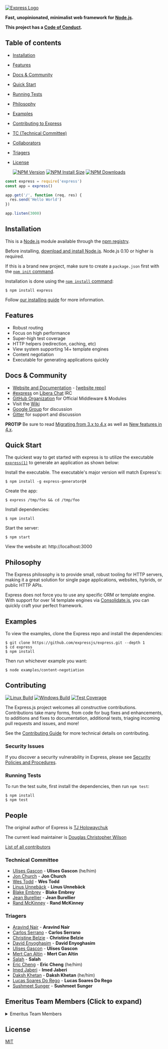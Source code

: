 [![Express Logo](https://i.cloudup.com/zfY6lL7eFa-3000x3000.png)](http://expressjs.com/)

  **Fast, unopinionated, minimalist web framework for [Node.js](http://nodejs.org).**

  **This project has a [Code of Conduct][].**

  ## Table of contents

* [Installation](#Installation)
* [Features](#Features)
* [Docs & Community](#Docs-&-Community)
* [Quick Start](#Quick-Start)
* [Running Tests](#Running-Tests)
* [Philosophy](#Philosophy)
* [Examples](#Examples)
* [Contributing to Express](#Contributing)
* [TC (Technical Committee)](#Technical-Committee)
* [Collaborators](#collaborators)
* [Triagers](#triagers)
* [License](#license)


  [![NPM Version][npm-version-image]][npm-url]
  [![NPM Install Size][npm-install-size-image]][npm-install-size-url]
  [![NPM Downloads][npm-downloads-image]][npm-downloads-url]

```js
const express = require('express')
const app = express()

app.get('/', function (req, res) {
  res.send('Hello World')
})

app.listen(3000)
```

## Installation

This is a [Node.js](https://nodejs.org/en/) module available through the
[npm registry](https://www.npmjs.com/).

Before installing, [download and install Node.js](https://nodejs.org/en/download/).
Node.js 0.10 or higher is required.

If this is a brand new project, make sure to create a `package.json` first with
the [`npm init` command](https://docs.npmjs.com/creating-a-package-json-file).

Installation is done using the
[`npm install` command](https://docs.npmjs.com/getting-started/installing-npm-packages-locally):

```console
$ npm install express
```

Follow [our installing guide](http://expressjs.com/en/starter/installing.html)
for more information.

## Features

  * Robust routing
  * Focus on high performance
  * Super-high test coverage
  * HTTP helpers (redirection, caching, etc)
  * View system supporting 14+ template engines
  * Content negotiation
  * Executable for generating applications quickly

## Docs & Community

  * [Website and Documentation](http://expressjs.com/) - [[website repo](https://github.com/expressjs/expressjs.com)]
  * [#express](https://web.libera.chat/#express) on [Libera Chat](https://libera.chat) IRC
  * [GitHub Organization](https://github.com/expressjs) for Official Middleware & Modules
  * Visit the [Wiki](https://github.com/expressjs/express/wiki)
  * [Google Group](https://groups.google.com/group/express-js) for discussion
  * [Gitter](https://gitter.im/expressjs/express) for support and discussion

**PROTIP** Be sure to read [Migrating from 3.x to 4.x](https://github.com/expressjs/express/wiki/Migrating-from-3.x-to-4.x) as well as [New features in 4.x](https://github.com/expressjs/express/wiki/New-features-in-4.x).

## Quick Start

  The quickest way to get started with express is to utilize the executable [`express(1)`](https://github.com/expressjs/generator) to generate an application as shown below:

  Install the executable. The executable's major version will match Express's:

```console
$ npm install -g express-generator@4
```

  Create the app:

```console
$ express /tmp/foo && cd /tmp/foo
```

  Install dependencies:

```console
$ npm install
```

  Start the server:

```console
$ npm start
```

  View the website at: http://localhost:3000

## Philosophy

  The Express philosophy is to provide small, robust tooling for HTTP servers, making
  it a great solution for single page applications, websites, hybrids, or public
  HTTP APIs.

  Express does not force you to use any specific ORM or template engine. With support for over
  14 template engines via [Consolidate.js](https://github.com/tj/consolidate.js),
  you can quickly craft your perfect framework.

## Examples

  To view the examples, clone the Express repo and install the dependencies:

```console
$ git clone https://github.com/expressjs/express.git --depth 1
$ cd express
$ npm install
```

  Then run whichever example you want:

```console
$ node examples/content-negotiation
```

## Contributing

  [![Linux Build][github-actions-ci-image]][github-actions-ci-url]
  [![Windows Build][appveyor-image]][appveyor-url]
  [![Test Coverage][coveralls-image]][coveralls-url]

The Express.js project welcomes all constructive contributions. Contributions take many forms,
from code for bug fixes and enhancements, to additions and fixes to documentation, additional
tests, triaging incoming pull requests and issues, and more!

See the [Contributing Guide](Contributing.md) for more technical details on contributing.

### Security Issues

If you discover a security vulnerability in Express, please see [Security Policies and Procedures](Security.md).

### Running Tests

To run the test suite, first install the dependencies, then run `npm test`:

```console
$ npm install
$ npm test
```

## People

The original author of Express is [TJ Holowaychuk](https://github.com/tj)

The current lead maintainer is [Douglas Christopher Wilson](https://github.com/dougwilson)

[List of all contributors](https://github.com/expressjs/express/graphs/contributors)

### Technical Committee

* [Ulises Gascon](https://github.com/UlisesGascon) -
  **Ulises Gascon** (he/him)
* [Jon Church](https://github.com/jonchurch) -
  **Jon Church**
* [Wes Todd](https://github.com/wesleytodd) -
  **Wes Todd**
* [Linus Unnebäck](https://github.com/LinusU) -
  **Linus Unnebäck**
* [Blake Embrey](https://github.com/blakeembrey) -
  **Blake Embrey**
* [Jean Burellier](https://github.com/sheplu) -
  **Jean Burellier**
* [Rand McKinney](https://github.com/crandmck) -
  **Rand McKinney**

### Triagers

* [Aravind Nair](https://github.com/aravindvnair99) -
  **Aravind Nair**
* [Carlos Serrano](https://github.com/carpasse) -
  **Carlos Serrano**
* [Christine Belzie](https://github.com/CBID2) -
  **Christine Belzie**
* [David Enyoghasim](https://github.com/enyoghasim) -
  **David Enyoghasim**
* [Ulises Gascon](https://github.com/UlisesGascon) -
  **Ulises Gascon**
* [Mert Can Altin](https://github.com/mertcanaltin) -
  **Mert Can Altin**
* [Salah](https://github.com/0ss) -
  **Salah**
* [Eric Cheng](https://github.com/import-brain) -
  **Eric Cheng** (he/him)
* [Imed Jaberi](https://github.com/3imed-jaberi) -
  **Imed Jaberi**
* [Daksh Khetan](https://github.com/dakshkhetan) -
  **Daksh Khetan** (he/him)
* [Lucas Soares Do Rego](https://github.com/lucasraziel) -
  **Lucas Soares Do Rego**
* [Sushmeet Sunger](https://github.com/Sushmeet) -
  **Sushmeet Sunger**

## Emeritus Team Members (Click to expand)
<details>
  <summary>Emeritus Team Members</summary>
  * List out Emeriti here
    * Name
    * Contribution (optional)
</details>


## License

  [MIT](LICENSE)

[appveyor-image]: https://badgen.net/appveyor/ci/dougwilson/express/master?label=windows
[appveyor-url]: https://ci.appveyor.com/project/dougwilson/express
[coveralls-image]: https://badgen.net/coveralls/c/github/expressjs/express/master
[coveralls-url]: https://coveralls.io/r/expressjs/express?branch=master
[github-actions-ci-image]: https://badgen.net/github/checks/expressjs/express/master?label=linux
[github-actions-ci-url]: https://github.com/expressjs/express/actions/workflows/ci.yml
[npm-downloads-image]: https://badgen.net/npm/dm/express
[npm-downloads-url]: https://npmcharts.com/compare/express?minimal=true
[npm-install-size-image]: https://badgen.net/packagephobia/install/express
[npm-install-size-url]: https://packagephobia.com/result?p=express
[npm-url]: https://npmjs.org/package/express
[npm-version-image]: https://badgen.net/npm/v/express
[Code of Conduct]: https://github.com/expressjs/express/blob/master/Code-Of-Conduct.md
